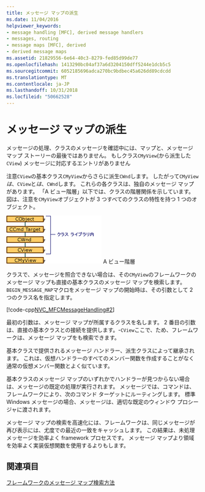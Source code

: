 ```yaml
---
title: メッセージ マップの派生
ms.date: 11/04/2016
helpviewer_keywords:
- message handling [MFC], derived message handlers
- messages, routing
- message maps [MFC], derived
- derived message maps
ms.assetid: 21829556-6e64-40c3-8279-fed85d99de77
ms.openlocfilehash: 1413290bc04af37a6d3204150dff5244e1dcb5c5
ms.sourcegitcommit: 6052185696adca270bc9bdbec45a626dd89cdcdd
ms.translationtype: MT
ms.contentlocale: ja-JP
ms.lasthandoff: 10/31/2018
ms.locfileid: "50662528"
---
```

# <a name="derived-message-maps"></a>メッセージ マップの派生

メッセージの処理、クラスのメッセージを確認中には、マップと、メッセージ マップ ストーリーの最後ではありません。 もしクラス`CMyView`(から派生した`CView`) メッセージに対応するエントリがありません

注意`CView`の基本クラス`CMyView`からさらに派生`CWnd`します。 したがって`CMyView`*は*、`CView`と*は*、`CWnd`します。 これらの各クラスは、独自のメッセージ マップがあります。 「A ビュー階層」以下では、クラスの階層関係を示しています。 図は、注意を`CMyView`オブジェクトが 3 つすべてのクラスの特性を持つ 1 つのオブジェクト。

![ビューの階層](../mfc/media/vc38621.gif "vc38621") A ビュー階層

クラスで、メッセージを照合できない場合は、その`CMyView`のフレームワークのメッセージ マップも直接の基本クラスのメッセージ マップを検索します。 `BEGIN_MESSAGE_MAP`マクロをメッセージ マップの開始時は、その引数として 2 つのクラス名を指定します。

[!code-cpp[NVC_MFCMessageHandling#2](../mfc/codesnippet/cpp/derived-message-maps_1.cpp)]

最初の引数は、メッセージ マップが所属するクラスを名します。 2 番目の引数は、直接の基本クラスとの接続を提供します。-`CView`ここで、ため、フレームワークは、メッセージ マップをも検索できます。

基本クラスで提供されるメッセージ ハンドラー、派生クラスによって継承されます。 これは、仮想ハンドラーのすべてのメンバー関数を作成することがなく通常の仮想メンバー関数とよく似ています。

基本クラスのメッセージ マップのいずれかでハンドラーが見つからない場合は、メッセージの既定の処理が実行されます。 メッセージでは、コマンドは、フレームワークにより、次のコマンド ターゲットにルーティングします。 標準 Windows メッセージの場合、メッセージは、適切な既定のウィンドウ プロシージャに渡されます。

メッセージ マップの検索を高速化には、フレームワークは、同じメッセージが再び表示には、尤度での最近の一致をキャッシュします。 この結果は、未処理メッセージを効率よく framework プロセスです。 メッセージ マップより領域を効率よく実装仮想関数を使用するよりもします。

## <a name="see-also"></a>関連項目

[フレームワークのメッセージ マップ検索方法](../mfc/how-the-framework-searches-message-maps.md)

